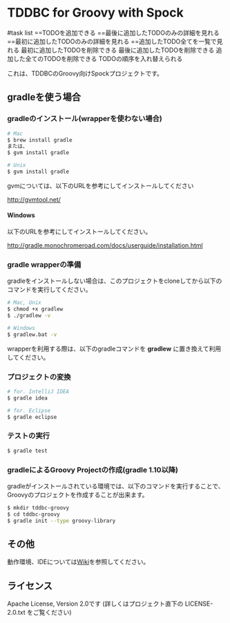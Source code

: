 TDDBC for Groovy with Spock
====================================

#task list
    ==TODOを追加できる
    ==最後に追加したTODOのみの詳細を見れる
    ==最初に追加したTODOのみの詳細を見れる
    ==追加したTODO全てを一覧で見れる
    最初に追加したTODOを削除できる
    最後に追加したTODOを削除できる
    追加した全てのTODOを削除できる
    TODOの順序を入れ替えられる




これは、TDDBCのGroovy向けSpockプロジェクトです。

## gradleを使う場合

### gradleのインストール(wrapperを使わない場合)

```bash
# Mac
$ brew install gradle
または、
$ gvm install gradle

# Unix
$ gvm install gradle
```
gvmについては、以下のURLを参考にしてインストールしてください

http://gvmtool.net/

#### Windows
以下のURLを参考にしてインストールしてください。

http://gradle.monochromeroad.com/docs/userguide/installation.html

### gradle wrapperの準備

gradleをインストールしない場合は、このプロジェクトをcloneしてから以下のコマンドを実行してください。

```bash
# Mac, Unix
$ chmod +x gradlew
$ ./gradlew -v

# Windows
$ gradlew.bat -v
```

wrapperを利用する際は、以下のgradleコマンドを **gradlew** に置き換えて利用してください。

### プロジェクトの変換

```bash
# for. IntelliJ IDEA
$ gradle idea

# for. Eclipse
$ gradle eclipse
```

### テストの実行

```bash
$ gradle test
```

### gradleによるGroovy Projectの作成(gradle 1.10以降)

gradleがインストールされている環境では、以下のコマンドを実行することで、Groovyのプロジェクトを作成することが出来ます。

```bash
$ mkdir tddbc-groovy
$ cd tddbc-groovy
$ gradle init --type groovy-library
```

## その他

動作環境、IDEについては[Wiki](https://github.com/tddbc/groovy_spock/wiki)を参照してください。

## ライセンス
Apache License, Version 2.0です (詳しくはプロジェクト直下の LICENSE-2.0.txt をご覧ください)
